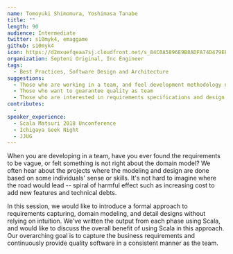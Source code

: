 ```yaml
---
name: Tomoyuki Shimomura, Yoshimasa Tanabe
title: ""
length: 90
audience: Intermediate
twitter: s10myk4, emaggame
github: s10myk4
icon: https://d2mxuefqeaa7sj.cloudfront.net/s_84C0A5896E9B8ADFA74D479EF9473FCB5BC38BDABDA062C6718D295F2C3E3603_1548505719997_scalamatsuri2019-icon.png
organization: Septeni Original, Inc Engineer
tags:
  - Best Practices, Software Design and Architecture
suggestions:
  - Those who are working in a team, and feel development methodology needs improvement
  - Those who want to guarantee quality as team
  - Those who are interested in requirements specifications and design
contributes:
  - 
speaker_experience:
  - Scala Matsuri 2018 Unconference
  - Ichigaya Geek Night
  - JJUG
---
```

When you are developing in a team, have you ever found the requirements to be vague, or felt something is not right about the domain model? We often hear about the projects where the modeling and design are done based on some individuals' sense or skills. It's not hard to imagine where the road would lead -- spiral of harmful effect such as increasing cost to add new features and technical debts.

In this session, we would like to introduce a formal approach to requirements capturing, domain modeling, and detail designs without relying on intuition. We've written the output from each phase using Scala, and would like to discuss the overall benefit of using Scala in this approach. Our overarching goal is to capture the business requirements and continuously provide quality software in a consistent manner as the team.

